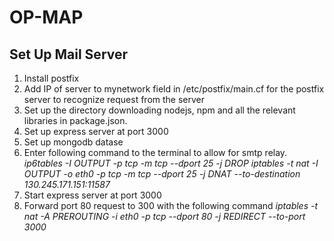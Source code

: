 # OP-MAP


## Set Up Mail Server

1. Install postfix
2. Add IP of server to mynetwork field in /etc/postfix/main.cf for the postfix server to recognize request from the server
3. Set up the directory downloading nodejs, npm and all the relevant libraries in package.json.
4. Set up express server at port 3000
5. Set up mongodb datase
6. Enter following command to the terminal to allow for smtp relay.
*ip6tables -I OUTPUT -p tcp -m tcp --dport 25 -j DROP
iptables -t nat -I OUTPUT -o eth0 -p tcp -m tcp --dport 25 -j DNAT --to-destination 130.245.171.151:11587*
7. Start express server at port 3000
8. Forward port 80 request to 300 with the following command
*iptables -t nat -A PREROUTING -i eth0 -p tcp --dport 80 -j REDIRECT --to-port 3000*

